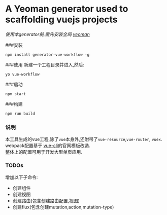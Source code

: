 # A Yeoman generator used to scaffolding vuejs projects 

*使用本generator前,需先安装全局 [yeoman](http://yeoman.io)*

###安装
```
npm install generator-vue-workflow -g
```
###使用
新建一个工程目录并进入,然后:
```
yo vue-workflow 
```

###启动
```
npm start
```

###构建
```
npm run build
```
### 说明
本工具生成的vue工程,除了`vue`本身外,还附带了`vue-resource`,`vue-router`, `vuex`.  
webpack配置基于 [vue-cli](https://github.com/vuejs/vue-cli)的官网模板改造.  
整体上的配置可用于开发大型单页应用.

### TODOs
增加以下子命令:  
 
* 创建组件
* 创建视图
* 创建路由(包含创建路由配置,视图)
* 创建flux(包含创建mutation,action,mutation-type)
